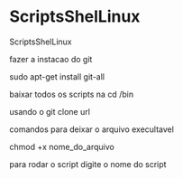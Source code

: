 # ScriptsShelLinux
ScriptsShelLinux

fazer a instacao do git

sudo apt-get install git-all


baixar todos os scripts na cd /bin

usando o git clone url

comandos para deixar o arquivo execultavel

chmod +x nome_do_arquivo


para rodar o script digite o nome do script 
